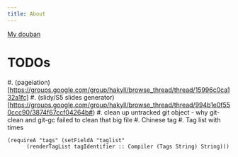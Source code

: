 ```yaml
---
title: About
---
```


[My douban](http://www.douban.com/people/freizl/)

# TODOs
#. (pageiation)[https://groups.google.com/group/hakyll/browse_thread/thread/15996c0ca132a1fc]
#. (slidy/S5 slides generator)[https://groups.google.com/group/hakyll/browse_thread/thread/994b1e0f550ccc90/3874f67ccf04264b#)
#. clean up untracked git object
     - why git-clean and git-gc failed to clean that big file
#. Chinese tag
#. Tag list with times

~~~~~~~~~
(requireA "tags" (setFieldA "taglist"
      (renderTagList tagIdentifier :: Compiler (Tags String) String))) 
~~~~~~~~~
